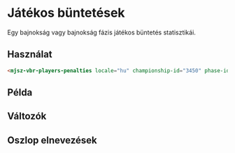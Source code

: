 # Játékos büntetések

Egy bajnokság vagy bajnokság fázis játékos büntetés statisztikái.

## Használat

```html
<mjsz-vbr-players-penalties locale="hu" championship-id="3450" phase-id="45196" />
```

<!--@include: ./parts/phase.md-->

## Példa

<ClientOnly>
  <mjsz-vbr-players-penalties
    locale="hu"
    championship-id="3450"
    phase-id="45196"
  />
</ClientOnly>

## Változók

<!--@include: ./parts/props-base.md-->
<!--@include: ./parts/props-players.md-->
<!--@include: ./parts/props-team.md-->

## Oszlop elnevezések

<Columns name="COLUMNS_FIELD_PLAYERS_PENALTY" />
